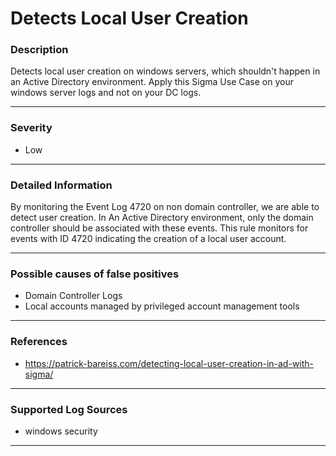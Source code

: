 # Detects Local User Creation
### Description

Detects local user creation on windows servers, which shouldn't happen in an Active Directory environment.
Apply this Sigma Use Case on your windows server logs and not on your DC logs.

-------------------
### Severity

- Low

-------------------
### Detailed Information

By monitoring the Event Log 4720 on non domain controller, we are able to detect user creation.
In An Active Directory environment, only the domain controller should be associated with these events.
This rule monitors for events with ID 4720 indicating the creation of a local user account.

-------------------
### Possible causes of false positives

- Domain Controller Logs
- Local accounts managed by privileged account management tools

-------------------
### References

- https://patrick-bareiss.com/detecting-local-user-creation-in-ad-with-sigma/

-------------------
### Supported Log Sources

- windows security

-------------------
